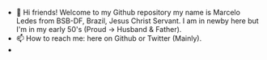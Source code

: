 - 👋 Hi friends! Welcome to my Github repository my name is Marcelo Ledes from BSB-DF, Brazil, Jesus Christ Servant. I am in newby here but I'm in my early 50's (Proud -> Husband & Father).
- 📫 How to reach me: here on Github or Twitter (Mainly). 
- <!---NO PRAY NO GAIN----/!> Yes that's what I do believe in!
<!---As you can see I am just giving my first steps on Github but I have some practical experience in my company with SVN.
mledes/mledes is a ✨ special ✨ repository because its `README.md` (this file) appears on your GitHub profile.
You can click the Preview link to take a look at your changes.
--->
